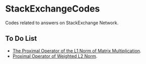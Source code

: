 # StackExchangeCodes
Codes related to answers on StackExchange Network.

## To Do List

 *  [The Proximal Operator of the L1 Norm of Matrix Multiplication](https://math.stackexchange.com/questions/1403021).
 *	[Proximal Operator of Weighted L2 Norm](https://math.stackexchange.com/questions/2263447).
